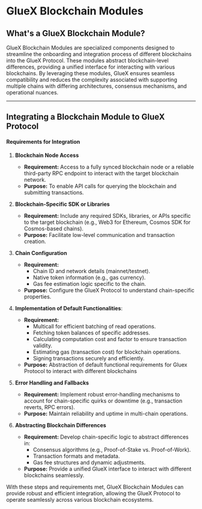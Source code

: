 # GlueX Blockchain Modules

## What's a GlueX Blockchain Module?

GlueX Blockchain Modules are specialized components designed to streamline the onboarding and integration process of
different blockchains into the GlueX Protocol. These modules abstract blockchain-level differences, providing a unified
interface for interacting with various blockchains. By leveraging these modules, GlueX ensures seamless compatibility
and reduces the complexity associated with supporting multiple chains with differing architectures, consensus
mechanisms, and operational nuances.

---

## Integrating a Blockchain Module to GlueX Protocol

#### Requirements for Integration

1. **Blockchain Node Access**

   - **Requirement:** Access to a fully synced blockchain node or a reliable third-party RPC endpoint to interact with
     the target blockchain network.
   - **Purpose:** To enable API calls for querying the blockchain and submitting transactions.

2. **Blockchain-Specific SDK or Libraries**

   - **Requirement:** Include any required SDKs, libraries, or APIs specific to the target blockchain (e.g., Web3 for
     Ethereum, Cosmos SDK for Cosmos-based chains).
   - **Purpose:** Facilitate low-level communication and transaction creation.

3. **Chain Configuration**

   - **Requirement:**
     - Chain ID and network details (mainnet/testnet).
     - Native token information (e.g., gas currency).
     - Gas fee estimation logic specific to the chain.
   - **Purpose:** Configure the GlueX Protocol to understand chain-specific properties.

4. **Implementation of Default Functionalities**:

   - **Requirement:**
     - Multicall for efficient batching of read operations.
     - Fetching token balances of specific addresses.
     - Calculating computation cost and factor to ensure transaction validity.
     - Estimating gas (transaction cost) for blockchain operations.
     - Signing transactions securely and efficiently.
   - **Purpose:** Abstraction of default functional requirements for Gluex Protocol to interact with different
     blockchains

5. **Error Handling and Fallbacks**

   - **Requirement:** Implement robust error-handling mechanisms to account for chain-specific quirks or downtime (e.g.,
     transaction reverts, RPC errors).
   - **Purpose:** Maintain reliability and uptime in multi-chain operations.

6. **Abstracting Blockchain Differences**
   - **Requirement:** Develop chain-specific logic to abstract differences in:
     - Consensus algorithms (e.g., Proof-of-Stake vs. Proof-of-Work).
     - Transaction formats and metadata.
     - Gas fee structures and dynamic adjustments.
   - **Purpose:** Provide a unified GlueX interface to interact with different blockchains seamlessly.

With these steps and requirements met, GlueX Blockchain Modules can provide robust and efficient integration, allowing
the GlueX Protocol to operate seamlessly across various blockchain ecosystems.
